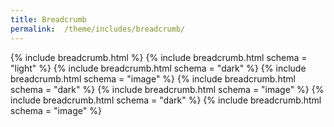 ```yaml
---
title: Breadcrumb
permalink:  /theme/includes/breadcrumb/
---
```

<!-- v1.2.110 pages/theme/includes/alert.md-->
{% include breadcrumb.html %}
{% include breadcrumb.html schema = "light" %}
{% include breadcrumb.html schema = "dark" %}
{% include breadcrumb.html schema = "image" %}
{% include breadcrumb.html schema = "dark" %}
{% include breadcrumb.html schema = "image" %}
{% include breadcrumb.html schema = "dark" %}
{% include breadcrumb.html schema = "image" %}
